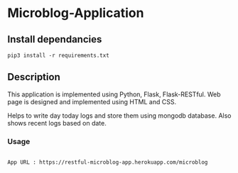 # Microblog-Application

## Install dependancies
```
pip3 install -r requirements.txt
```
## Description
This application is implemented using Python, Flask, Flask-RESTful. Web page is designed and implemented using HTML and CSS. 

Helps to write day today logs and store them using mongodb database. Also shows recent logs based on date.

### Usage
```

App URL : https://restful-microblog-app.herokuapp.com/microblog
```